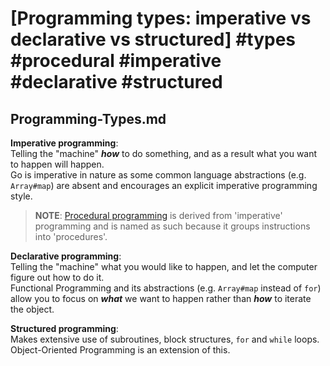 # [Programming types: imperative vs declarative vs structured] #types #procedural #imperative #declarative #structured

## Programming-Types.md

**Imperative programming**:  
Telling the "machine" **_how_** to do something, and as a result what you want to happen will happen.  
Go is imperative in nature as some common language abstractions (e.g. `Array#map`) are absent and encourages an explicit imperative programming style.

> **NOTE**: [Procedural programming](https://en.wikipedia.org/wiki/Programming_paradigm) is derived from 'imperative' programming and is named as such because it groups instructions into 'procedures'.

**Declarative programming**:  
Telling the "machine" what you would like to happen, and let the computer figure out how to do it.  
Functional Programming and its abstractions (e.g. `Array#map` instead of `for`) allow you to focus on **_what_** we want to happen rather than **_how_** to iterate the object.

**Structured programming**:  
Makes extensive use of subroutines, block structures, `for` and `while` loops.  
Object-Oriented Programming is an extension of this.

